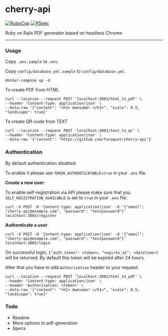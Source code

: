 cherry-api
======

[![RuboCop](https://github.com/faraquet/cherry-api/actions/workflows/rubocop.yml/badge.svg)](https://github.com/faraquet/cherry-api/actions)
[![RSpec](https://github.com/faraquet/cherry-api/actions/workflows/rspec.yml/badge.svg)](https://github.com/faraquet/cherry-api/actions)

Ruby on Rails PDF generator based on headless Chrome

----

### Usage

Copy `.env.sample` to `.env`.

Copy `config/database.yml.sample` to `config/database.yml`.

```
docker-compose up -d
```

To create PDF from HTML
```console
curl --location --request POST 'localhost:3003/html_to_pdf' \
--header 'Content-type: application/json' \
--data-raw '{"content": "<h1> Awesome! </h1>", "scale": 0.5, "landscape": true}'
```

To create QR-code from TEXT
```console
curl --location --request POST 'localhost:3003/text_to_qr' \
--header 'Content-type: application/json' \
--data-raw '{"content": "https://github.com/faraquet/cherry-api"}'
```

### Authentication

By default authentication disabled.

To enable it please use `TOKEN_AUTHENTICATABLE=true` in your `.env` file.

**Create a new user**:

To enable self-registration via API please make sure that you `SELF_REGISTRATION_AVAILABLE` is set to `true` in your `.env` file.

```console
curl -X POST -H 'Content-type: application/json' -d '{"email": "cherry-api@example.com", "password": "testpassword"}' localhost:3003/register
```

**Authenticate a user**:

```console
curl -X POST -H 'Content-type: application/json' -d '{"email": "cherry-api@example.com", "password": "testpassword"}' localhost:3003/login
```

On successful login, `{"auth_token": <token>, "expires_at": <datetime>}` will be returned. By default this token will be expired after 24 hours.

After that you have to add `Authorization` header to your request:

```
curl --location --request POST 'localhost:3003/html_to_pdf' \
--header 'Content-type: application/json' \
--header 'Authorization: <token>' \
--data-raw '{"content": "<h1> Awesome! </h1>", "scale": 0.5, "landscape": true}'
```

### Todo

- Readme
- More options to pdf-generation
- Specs
